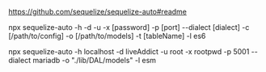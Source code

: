https://github.com/sequelize/sequelize-auto#readme

npx sequelize-auto -h <host> -d <database> -u <user> -x [password] -p [port] --dialect [dialect] -c [/path/to/config] -o [/path/to/models] -t [tableName] -l es6

npx sequelize-auto -h localhost -d liveAddict -u root -x rootpwd -p 5001 --dialect mariadb -o "./lib/DAL/models" -l esm
